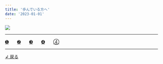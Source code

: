 ```yaml
---
title: '歩んでいる方へ'
date: '2023-01-01'
---
```

![](/images/0.jpg)
***
[➊](/posts/11)　　[➋](/posts/22)　　[➌](/posts/33)　　[➍](/posts/44)　　[④](/posts/00)
***
[ ↲ 戻る ](https://01234567890.thebase.in/about)
